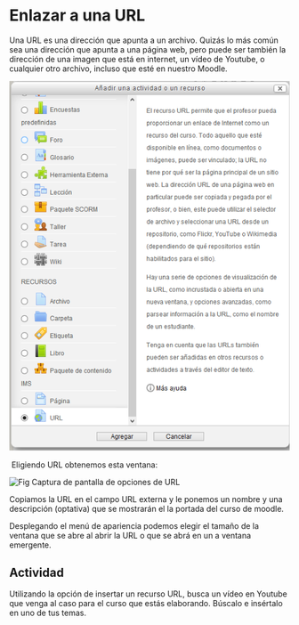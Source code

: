 
# Enlazar a una URL

Una URL es una dirección que apunta a un archivo. Quizás lo más común sea una dirección que apunta a una página web, pero puede ser también la dirección de una imagen que está en internet, un vídeo de Youtube, o cualquier otro archivo, incluso que esté en nuestro Moodle.


![Fig  Captura de pantalla de inserción de URL](img/anadir_URL.png)

 Eligiendo URL obtenemos esta ventana:

![Fig  Captura de pantalla de opciones de URL](/assets/Selección_170.png)

Copiamos la URL en el campo URL externa y le ponemos un nombre y una descripción (optativa) que se mostrarán el la portada del curso de moodle.

Desplegando el menú de apariencia podemos elegir el tamaño de la ventana que se abre al abrir la URL o que se abrá en un a ventana emergente.

## Actividad

Utilizando la opción de insertar un recurso URL, busca un vídeo en Youtube que venga al caso para el curso que estás elaborando. Búscalo e insértalo en uno de tus temas.
